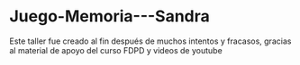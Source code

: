 # Juego-Memoria---Sandra
Este taller fue creado al fin después de muchos intentos y fracasos, gracias al material de apoyo del curso FDPD y videos de youtube
